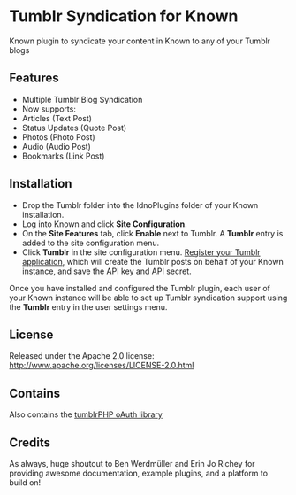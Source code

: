 # Tumblr Syndication for Known
Known plugin to syndicate your content in Known to any of your Tumblr blogs

Features
--------

* Multiple Tumblr Blog Syndication
* Now supports:
 * Articles (Text Post)
 * Status Updates (Quote Post)
 * Photos (Photo Post)
 * Audio (Audio Post)
 * Bookmarks (Link Post)


Installation
------------

* Drop the Tumblr folder into the IdnoPlugins folder of your Known installation.
* Log into Known and click **Site Configuration**.
* On the **Site Features** tab, click **Enable** next to Tumblr. A **Tumblr**
entry is added to the site configuration menu.
* Click **Tumblr** in the site configuration menu. [Register your Tumblr
application](http://www.tumblr.com/oauth/apps), which will create the Tumblr posts on behalf of your Known instance, and save the API
key and API secret.

Once you have installed and configured the Tumblr plugin, each user of your
Known instance will be able to set up Tumblr syndication support using the
**Tumblr** entry in the user settings menu.

License
-------

Released under the Apache 2.0 license: http://www.apache.org/licenses/LICENSE-2.0.html

Contains
--------

Also contains the [tumblrPHP oAuth library](https://github.com/gregavola/tumblrPHP)

Credits
-------

As always, huge shoutout to Ben Werdmüller and Erin Jo Richey for providing awesome documentation, example plugins, and a platform to build on!
